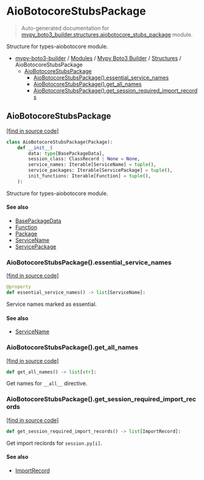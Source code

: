 # AioBotocoreStubsPackage

> Auto-generated documentation for [mypy_boto3_builder.structures.aiobotocore_stubs_package](https://github.com/youtype/mypy_boto3_builder/blob/main/mypy_boto3_builder/structures/aiobotocore_stubs_package.py) module.

Structure for types-aiobotocore module.

- [mypy-boto3-builder](../../README.md#mypy_boto3_builder) / [Modules](../../MODULES.md#mypy-boto3-builder-modules) / [Mypy Boto3 Builder](../index.md#mypy-boto3-builder) / [Structures](index.md#structures) / AioBotocoreStubsPackage
    - [AioBotocoreStubsPackage](#aiobotocorestubspackage)
        - [AioBotocoreStubsPackage().essential_service_names](#aiobotocorestubspackageessential_service_names)
        - [AioBotocoreStubsPackage().get_all_names](#aiobotocorestubspackageget_all_names)
        - [AioBotocoreStubsPackage().get_session_required_import_records](#aiobotocorestubspackageget_session_required_import_records)

## AioBotocoreStubsPackage

[[find in source code]](https://github.com/youtype/mypy_boto3_builder/blob/main/mypy_boto3_builder/structures/aiobotocore_stubs_package.py#L18)

```python
class AioBotocoreStubsPackage(Package):
    def __init__(
        data: type[BasePackageData],
        session_class: ClassRecord | None = None,
        service_names: Iterable[ServiceName] = tuple(),
        service_packages: Iterable[ServicePackage] = tuple(),
        init_functions: Iterable[Function] = tuple(),
    ):
```

Structure for types-aiobotocore module.

#### See also

- [BasePackageData](../package_data.md#basepackagedata)
- [Function](function.md#function)
- [Package](package.md#package)
- [ServiceName](../service_name.md#servicename)
- [ServicePackage](service_package.md#servicepackage)

### AioBotocoreStubsPackage().essential_service_names

[[find in source code]](https://github.com/youtype/mypy_boto3_builder/blob/main/mypy_boto3_builder/structures/aiobotocore_stubs_package.py#L37)

```python
@property
def essential_service_names() -> list[ServiceName]:
```

Service names marked as essential.

#### See also

- [ServiceName](../service_name.md#servicename)

### AioBotocoreStubsPackage().get_all_names

[[find in source code]](https://github.com/youtype/mypy_boto3_builder/blob/main/mypy_boto3_builder/structures/aiobotocore_stubs_package.py#L90)

```python
def get_all_names() -> list[str]:
```

Get names for `__all__` directive.

### AioBotocoreStubsPackage().get_session_required_import_records

[[find in source code]](https://github.com/youtype/mypy_boto3_builder/blob/main/mypy_boto3_builder/structures/aiobotocore_stubs_package.py#L48)

```python
def get_session_required_import_records() -> list[ImportRecord]:
```

Get import reciords for `session.py[i]`.

#### See also

- [ImportRecord](../import_helpers/import_record.md#importrecord)
